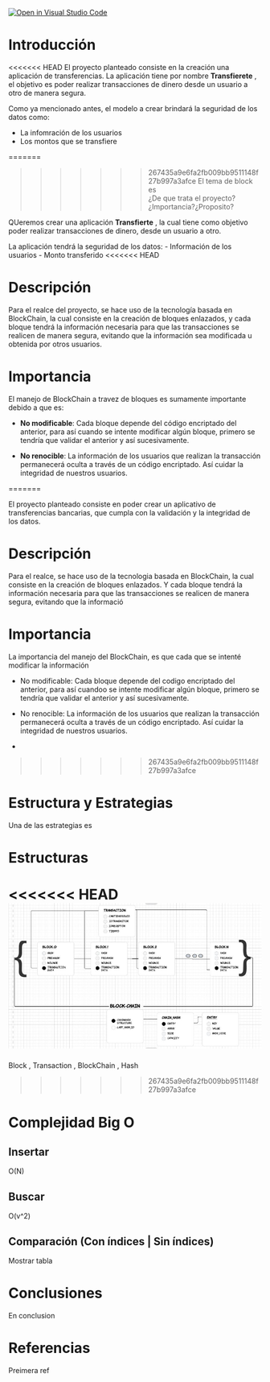 [![Open in Visual Studio Code](https://classroom.github.com/assets/open-in-vscode-c66648af7eb3fe8bc4f294546bfd86ef473780cde1dea487d3c4ff354943c9ae.svg)](https://classroom.github.com/online_ide?assignment_repo_id=8855166&assignment_repo_type=AssignmentRepo)


# Introducción  
<<<<<<< HEAD
El proyecto planteado consiste en la creación una aplicación de transferencias. La aplicación tiene por nombre **Transfierete** , el objetivo es poder realizar transacciones de dinero desde un usuario a otro de manera segura. 

Como ya mencionado antes, el modelo a crear brindará la seguridad de los datos como:  
- La infomración de los usuarios  
- Los montos que se transfiere

=======
>>>>>>> 267435a9e6fa2fb009bb9511148f27b997a3afce
El tema de block es  
¿De que trata el proyecto?
¿Importancia?¿Proposito?

QUeremos crear una aplicación **Transfierte** , la cual tiene como objetivo poder realizar transacciones de dinero, desde un usuario a otro.

La aplicación tendrá la seguridad de los datos:
    - Información de los usuarios
    - Monto transferido
<<<<<<< HEAD


# Descripción  
Para el realce del proyecto, se hace uso de la tecnología basada en BlockChain, la cual consiste en la creación de bloques enlazados, y cada bloque tendrá la información necesaria para que las transacciones se realicen de manera segura, evitando que la información sea modificada u obtenida por otros usuarios.

# Importancia  
El manejo de BlockChain a travez de bloques es sumamente importante debido a que es:

 - **No modificable**: Cada bloque depende del código encriptado del anterior, para así cuando se intente modificar algún bloque, primero se tendría que validar el anterior y así sucesivamente.
 
 - **No renocible**: La información de los usuarios que realizan la transacción permanecerá oculta a través de un código encriptado. Así cuidar la integridad de nuestros usuarios.

=======



El proyecto planteado consiste en poder crear un aplicativo de transferencias bancarias, que cumpla con la validación y la integridad de los datos.


# Descripción  
Para el realce, se hace uso de la tecnologia basada en BlockChain, la cual consiste en la creación de bloques enlazados. Y cada bloque tendrá la información necesaria para que las transacciones se realicen de manera segura, evitando que la informació

# Importancia  
La importancia del manejo del BlockChain, es que cada que se intenté modificar la información 

 - No modificable: Cada bloque depende del codigo encriptado del anterior, para así cuandoo se intente modificar algún bloque, primero se tendría que validar el anterior y así sucesivamente.
 
 - No renocible: La información de los usuarios que realizan la transacción permanecerá oculta a través de un código encriptado. Así cuidar la integridad de nuestros usuarios.

 - 
>>>>>>> 267435a9e6fa2fb009bb9511148f27b997a3afce

# Estructura y Estrategias  
Una de las estrategias es  

# Estructuras  

<<<<<<< HEAD
![](estructura.JPG)
=======
Block , Transaction , BlockChain , Hash

>>>>>>> 267435a9e6fa2fb009bb9511148f27b997a3afce

# Complejidad Big O  

## Insertar  
O(N)  

## Buscar  
O(v^2)  

## Comparación (Con índices | Sin índices)  
Mostrar tabla  

# Conclusiones  
En conclusion  

# Referencias  
Preimera ref  

